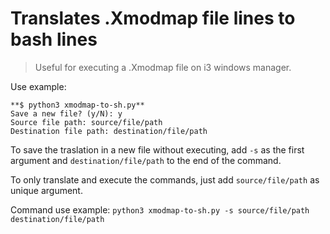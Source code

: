 # Translates .Xmodmap file lines to bash lines

> Useful for executing a .Xmodmap file on i3 windows manager.

Use example:

	**$ python3 xmodmap-to-sh.py**
	Save a new file? (y/N): y
	Source file path: source/file/path
	Destination file path: destination/file/path

To save the traslation in a new file without executing, add `-s` as the first argument and `destination/file/path` to the end of the command.

To only translate and execute the commands, just add `source/file/path` as unique argument.

Command use example: `python3 xmodmap-to-sh.py -s source/file/path destination/file/path`


